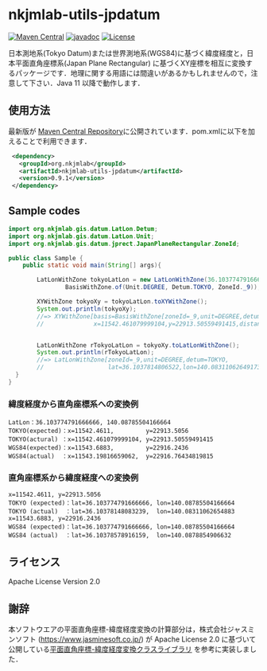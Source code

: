 nkjmlab-utils-jpdatum
======
[![Maven Central](https://img.shields.io/maven-central/v/org.nkjmlab/nkjmlab-utils-jpdatum.svg)](http://mvnrepository.com/artifact/org.nkjmlab/nkjmlab-utils-jpdatum) [![javadoc](https://javadoc.io/badge2/org.nkjmlab/nkjmlab-utils/javadoc.svg)](https://javadoc.io/doc/org.nkjmlab/nkjmlab-utils-jpdatum) [![License](https://img.shields.io/badge/License-Apache%202.0-blue.svg)](https://opensource.org/licenses/Apache-2.0)

日本測地系(Tokyo Datum)または世界測地系(WGS84)に基づく緯度経度と，日本平面直角座標系(Japan Plane Rectangular) に基づくXY座標を相互に変換するパッケージです．地理に関する用語には間違いがあるかもしれませんので，注意して下さい．Java 11 以降で動作します．

## 使用方法
最新版が [Maven Central Repository](https://mvnrepository.com/artifact/org.nkjmlab/nkjmlab-utils-jpdatum)に公開されています．pom.xmlに以下を加えることで利用できます．

```xml
 <dependency>
   <groupId>org.nkjmlab</groupId>
   <artifactId>nkjmlab-utils-jpdatum</artifactId>
   <version>0.9.1</version>
 </dependency>
```

## Sample codes
```java
import org.nkjmlab.gis.datum.LatLon.Detum;
import org.nkjmlab.gis.datum.LatLon.Unit;
import org.nkjmlab.gis.datum.jprect.JapanPlaneRectangular.ZoneId;

public class Sample {
    public static void main(String[] args){

        LatLonWithZone tokyoLatLon = new LatLonWithZone(36.103774791666666, 140.08785504166664,
                BasisWithZone.of(Unit.DEGREE, Detum.TOKYO, ZoneId._9));

        XYWithZone tokyoXy = tokyoLatLon.toXYWithZone();
        System.out.println(tokyoXy);
        //=> XYWithZone[basis=BasisWithZone[zoneId=_9,unit=DEGREE,detum=TOKYO],
        //              x=11542.461079999104,y=22913.50559491415,distanceUnit=M]


        LatLonWithZone rTokyoLatLon = tokyoXy.toLatLonWithZone();
        System.out.println(rTokyoLatLon);
        //=> LatLonWithZone[zoneId=_9,unit=DEGREE,detum=TOKYO,
        //                  lat=36.1037814806522,lon=140.08311062649173]
  }
}
```

### 緯度経度から直角座標系への変換例
```
LatLon：36.103774791666666, 140.08785504166664
TOKYO(expected)：x=11542.4611,         y=22913.5056
TOKYO(actural) ：x=11542.461079999104, y=22913.50559491415
WGS84(expected)：x=11543.6883,         y=22916.2436
WGS84(actual)  ：x=11543.19816659062,  y=22916.76434819815
```

### 直角座標系から緯度経度への変換例
```
x=11542.4611, y=22913.5056
TOKYO (expected)：lat=36.103774791666666, lon=140.08785504166664
TOKYO (actual)  ：lat=36.10378148083239,  lon=140.08311062654883
x=11543.6883, y=22916.2436
WGS84 (expected)：lat=36.103774791666666, lon=140.08785504166664
WGS84 (actual)  ：lat=36.10378578916159,  lon=140.0878854906632
```

## ライセンス
Apache License Version 2.0

## 謝辞
本ソフトウエアの平面直角座標-緯度経度変換の計算部分は，株式会社ジャスミンソフト (https://www.jasminesoft.co.jp/) が Apache License 2.0 に基づいて公開している[平面直角座標-緯度経度変換クラスライブラリ](https://web.archive.org/web/20161003012815/http://www.jasminesoft.co.jp/product/scalc.html) を参考に実装しました．
